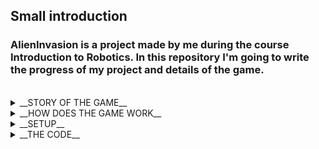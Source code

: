 
## Small introduction
### AlienInvasion is a project made by me during the course Introduction to Robotics. In this repository I'm going to write the progress of my project and details of the game.
<br>
<details>
<summary> __STORY OF THE GAME__
  </summary>

#### AlienInvasion is a game where you are the last remaining hope of humankind! Get in your ship and defend the Earth from the aliens! Kill as much enemys as you can. Don't let enemies pass you or the Earth is doomed!!!
#### The game is inspired by old games like <a href="https://www.youtube.com/watch?v=tKobl50jrLk" target="_blank" rel="noreferrer noopener">Space Impact</a> and <a href="https://www.youtube.com/watch?v=MU4psw3ccUI&t=99s" target="_blank" rel="noreferrer noopener">Space Invaders</a>. 
  
</details>

<details>
<summary>__HOW DOES THE GAME WORK__</summary>

#### The game is quite simple you are a ship, and you try to shoot as many enemies as you can without letting them pass us. So how do I represent that?
  
- ##### In an 8x8 led matrix the ship is... a dot and the enemies are... also red dots. But I will make the enemies 2 dots so we can differentiate the enemy from the player.
  
- ##### For the controls, I choose a joystick. And for the shooting part, I'm going to use a separate button. Oh, and the thingy that we shoot is going to be? Yes! You guessed it a dot!
  
#### Controlling the menu:
- ##### To scroll the menu you need to move the joystick up and down.
- ##### To enter a section on the menu you need to press the joystick.
- ##### To exit a secondary menu to the Main Menu you need to move the joystick to the left.
- ##### In settings if you want to edit a setting you need to press the button one time. The arrow will start to blink. You can now move left, right, up and down to edit the setting.
- #####  In the Play menu, a message will be displayed on the LCD. If the "Press the btn to play" message is displayed you can exit the menu or press the joystick to play the game. If "Game over" is displayed you need to press the button once then you can exit the menu. Same for the " You reach top 3!" message.
#### Playing the game:
- ##### Once you start the game a dot will appear in the last row of the matrix. You can move that dot left and right with the joystick.
- ##### To shoot you need to press the yellow button.
- ##### To use the special Laser ability you need to press the joystick.
  
</details>

<details>
<summary> __SETUP__
  </summary>

#### Used components:
  - ##### Arduino Uno
  - ##### one joystick
  - ##### one button
  - ##### one buzzer
  - ##### one 8x8 led matrix
  - ##### one 2x16 LCD Display
  - ##### one MAX7219 Driver
  - ##### 10k resitor 100 resitor 220 resitor and 1k resistor
  - ##### 2 10 µF capacitor and one ceramic capacitor
  - ##### some breadboards(I used 3)
 #### I'm not going to show how to connect each component because I have already connected all the components. I'm also too lazy to do a complete tutorial for this stuff.
 #### Version 1.0. It was my first time putting the project altogether and it worked but it had some imperfect contacts.
  
  ![20211208_131605](https://user-images.githubusercontent.com/61494964/145199783-2cd0015d-64a4-4c7f-849d-834ab1ea010d.jpg)
 #### Good luck with connecting all that wires! I mean, at least you don't have to go with this setup to the faculty and show it to the teacher in a WORKING STATE!  
 #### After a 4 hour try to solder the project on a circuit board, I give up on the soldering thing because of the lack of time. 
 #### So I build Version 1.2!
 ##### Front view
  ![20211215_124230](https://user-images.githubusercontent.com/61494964/146172343-776d8501-8762-4187-b89f-199f9d07fb94.jpg)
 ##### Back view
  ![20211215_124258](https://user-images.githubusercontent.com/61494964/146172442-86fddb9f-018a-460e-8b45-6d527258aafe.jpg)

 #### It's a more stable setup that is fixated better in the cardboard box. I've never had a problem with the wire connection so far, and I can transport it safely to faculty in my bag. Probably the final state. Maybe in the future, I will make a more good looking setup in my free time. 
#### Useful links:
- ##### <a href="https://github.com/hirneagabriel/AlienInvasion/blob/main/AlienInvasion.ino" target="_blank" rel="noreferrer noopener">LCD connection to Arduino</a>
</details>

<details>
<summary> __THE CODE__
  </summary>

#### The code can be found <a href="https://github.com/hirneagabriel/AlienInvasion/blob/main/AlienInvasion.ino" target="_blank" rel="noreferrer noopener">here</a>. 
#### The project is built primarily in 2 parts:
##### - LCD menu
##### For the menu, I created an abstract class that will serve as a base for each menu option(Play, HiScore, Settings, About) with methods that will be called by the joystick commands. From that abstract class, I created other classes that will inherit the abstract class. I did that so I could control all the menus with one function. 
##### - Game logic
##### The game has 2 main functions: one for game logic and one for displaying on the matrix.
##### The game function controls all the logic behind the game. Each game object can only move on one column. So for each type of object, I made an array of length 8. One controls the enemies, one the bullets, and one the laser drop.  So if the arrayOfBullet[1] = 0 that means that there are no bullets in column 1, if the arrayOfBullet[1] = 6 that means that there is one bullet in collum 1 row 6.  
##### The enemies will be spawned randomly. They will stay still for one frame duration, then descend to the player. Depending on the difficulty, at k frames, the frame duration will decrease. If one enemy is out of view on a matrix the enemy will be set to 0 and one life from the player will be taken. If a collision with the ship is detected also one life is taken. If there are no lives left the game is over and the score is compared to the leaderboard. 
#### A video demo can be found <a href="https://www.youtube.com/watch?v=IJ5TDT52_ro" target="_blank" rel="noreferrer noopener">here</a>.
</details>
